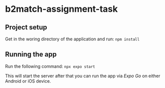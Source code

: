 # b2match-assignment-task

## Project setup
Get in the woring directory of the application and run:
```npm install```

## Running the app
Run the following command:
```npx expo start```

This will start the server after that you can run the app via _Expo Go_ on either Android or iOS device.
